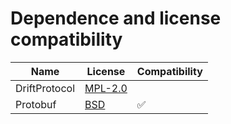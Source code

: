 # Dependence and license compatibility

| Name          | License                                                                         | Compatibility |
|---------------|---------------------------------------------------------------------------------|---------------|
| DriftProtocol | [MPL-2.0](https://github.com/panda-official/DriftProtocol/blob/develop/LICENSE) |               |
| Protobuf      | [BSD](https://github.com/protocolbuffers/protobuf/blob/main/LICENSE)            | &#9989;       |

